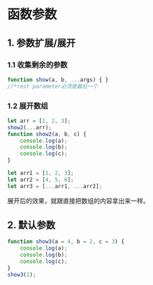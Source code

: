 # 函数参数
## 1. 参数扩展/展开

### 1.1	收集剩余的参数
```javascript
function show(a, b, ...args) { }
//*rest parameter必须是最后一个
```

### 1.2 展开数组
```javascript
let arr = [1, 2, 3];
show2(...arr);
function show2(a, b, c) {
    console.log(a);
    console.log(b);
    console.log(c);
}

let arr1 = [1, 2, 3];
let arr2 = [4, 5, 6];
let arr3 = [...arr1, ...arr2];
```
展开后的效果，就跟直接把数组的内容拿出来一样。


## 2. 默认参数
```javascript
function show3(a = 4, b = 2, c = 3) {
    console.log(a);
    console.log(b);
    console.log(c);
}
show3(1);
``` 
